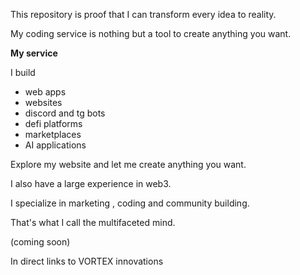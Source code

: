This repository is proof that I can transform every idea to reality.

My coding service is nothing but a tool to create anything you want.

**My service**

I build
- web apps
- websites 
- discord and tg bots
- defi platforms
- marketplaces
- AI applications


Explore my website and let me create anything you want.

I also have a large experience in web3.

I specialize in marketing , coding and community building.

That's what I call the multifaceted mind.

(coming soon)

In direct links to VORTEX innovations
